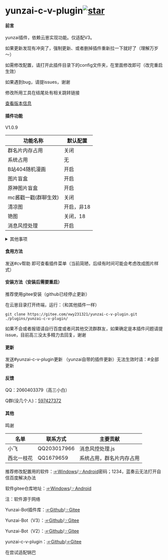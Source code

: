 # yunzai-c-v-plugin<a href='https://gitee.com/xwy231321/yunzai-c-v-plugin/stargazers'><img src='https://gitee.com/xwy231321/yunzai-c-v-plugin/badge/star.svg?theme=dark' alt='star'></img></a>

#### 前言

yunzai插件，依赖云崽实现功能。仅适配V3。

如果更新发现有冲突了，强制更新、或者删掉插件重新拉一下就好了（理解万岁～）

如需修改配置，请打开此插件目录下的config文件夹，在里面修改即可（改完重启生效）

如果遇到bug，请提issues，谢谢

修改所用工具在结尾处有相关跳转链接

[查看版本信息](./CHANGELOG.md)

#### 插件功能 

V1.0.9

| 功能名称      | 默认配置         |
|---------|--------------|
| 群名片内存占用 | 关闭 |
| 系统占用 | 无 |
| B站404随机漫画 | 开启 |
| 图片盲盒 | 开启 |
| 原神图片盲盒 | 开启 |
| mc酱戳一戳(群聊生效) | 关闭 |
| 清凉图 | 开启，非18 |
| 铯图 | 关闭，18 |
| 消息风控处理 | 开启 |

<details><summary>其他事项</summary>

清凉图（st）和铯图（stplus）私聊将以图片形式发送不撤回，群聊将以聊天记录形式发送（图片尺度较大时会裂图）60s后撤回。

注：群聊中使用时会遇到以下报错

```
发送消息错误:[{"type":"flash","file":"hppts://xxxxxxxxxxxx.com"}]
[ERRO] ApiRejection { code: -70, message: ' 群消息发送失败，可能被风控' }

```
属于正常情况。(依然不推荐群聊食用，防内，鬼和t，x检测)

（占用系统资源极少，可放心安装）

</details>

#### 食用方法

发送#cv帮助  即可查看插件菜单（当前简陋，后续有时间可能会考虑改成图片样式）

#### 安装方法（安装后需要重启）

推荐使用gitee安装（github已经停止更新）

在云崽目录打开终端，运行：（和其他插件一样）

```
git clone https://gitee.com/xwy231321/yunzai-c-v-plugin.git ./plugins/yunzai-c-v-plugin/

```

如果不会或者报错请自行百度或者问其他交流群群友，如果确定是本插件问题请提issue，目前高三没太多精力去回复，谢谢

#### 更新

发送#yunzai-c-v-plugin更新  （yunzai自带的插件更新）无法生效时请：#全部更新

#### 反馈

QQ：2060403379（高三小白）

Q群(没几个人)：[597427372](https://jq.qq.com/?_wv=1027&k=rPN5Kmfx)

#### 其他

鸣谢

| 名单      | 联系方式         | 主要贡献    |
|---------|--------------|---------|
| 小飞   | QQ203017966  | 消息风控处理.js |
| 西北一枝花 | QQ1679659 | 系统占用，群名片内存占用 |

推荐修改配置用的软件：[☞Windows](https://xwy2.lanzouf.com/ipg2u0im7ybi)/[☞Android](https://xwy2.lanzouf.com/iABUt0im7y8f)密码；1234，蓝奏云无法打开自信百度解决办法

软件gitee仓库地址：[☞Windows](https://gitee.com/xwy231321/cv-plugins-in-resources/blob/master/PC%E7%AB%AF%E4%BA%91%E5%B4%BDjs%E6%8F%92%E4%BB%B6%E7%BC%96%E8%BE%91%E5%99%A8.rar)/[☞Android](https://gitee.com/xwy231321/cv-plugins-in-resources/blob/master/NMM_1.12.6.apk)

注：软件源于网络

Yunzai-Bot插件库：[☞Github](https://github.com/yhArcadia/Yunzai-Bot-plugins-index)/[☞Gitee](https://gitee.com/yhArcadia/Yunzai-Bot-plugins-index)

Yunzai-Bot（V3）：[☞Github](https://github.com/Le-niao/Yunzai-Bot)/[☞Gitee](https://gitee.com/Le-niao/Yunzai-Bot) 

Yunzai-Bot（V2）：[☞Github](https://github.com/yoimiya-kokomi/Yunzai-Bot)/[☞Gitee](https://gitee.com/yoimiya-kokomi/Yunzai-Bot) 

yunzai-c-v-plugin：[☞Github](https://github.com/xwy231321/yunzai-c-v-plugin)/[☞Gitee](https://gitee.com/xwy231321/yunzai-c-v-plugin)

在尝试适配锅巴